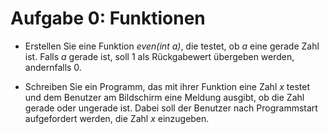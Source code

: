 # Aufgabe 0: Funktionen
- Erstellen Sie eine Funktion *even(int a)*, die testet, ob *a* eine gerade
  Zahl ist. Falls *a* gerade ist, soll 1 als Rückgabewert übergeben werden,
  andernfalls 0.

- Schreiben Sie ein Programm, das mit ihrer Funktion eine Zahl *x* testet und
  dem Benutzer am Bildschirm eine Meldung ausgibt, ob die Zahl gerade oder
  ungerade ist. Dabei soll der Benutzer nach Programmstart aufgefordert werden,
  die Zahl *x* einzugeben.
